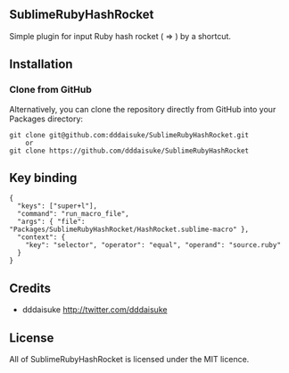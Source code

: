 ## SublimeRubyHashRocket

Simple plugin for input Ruby hash rocket ( => ) by a shortcut.

## Installation

### Clone from GitHub
Alternatively, you can clone the repository directly from GitHub into your Packages directory:

    git clone git@github.com:dddaisuke/SublimeRubyHashRocket.git
        or
    git clone https://github.com/dddaisuke/SublimeRubyHashRocket

## Key binding

    {
      "keys": ["super+l"],
      "command": "run_macro_file",
      "args": { "file": "Packages/SublimeRubyHashRocket/HashRocket.sublime-macro" },
      "context": {
        "key": "selector", "operator": "equal", "operand": "source.ruby"
      }
    }

## Credits

- dddaisuke <http://twitter.com/dddaisuke>

## License

All of SublimeRubyHashRocket is licensed under the MIT licence.
